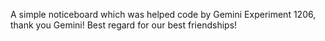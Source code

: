 A simple noticeboard which was helped code by Gemini Experiment 1206, thank you Gemini! 
Best regard for our best friendships!
